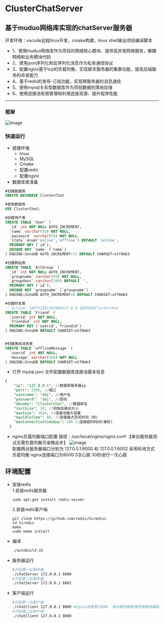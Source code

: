 # ClusterChatServer  
## 基于muduo网络库实现的chatServer服务器  
开发环境：vscode远程linux开发，cmake构建，linux shell输出项目编译脚本
* 1、使用muduo网络库作为项目的网络核心模块，提供高并发网络服务，解耦网络和业务模块代码  
* 2、使用json序列化和反序列化消息作为私有通信协议  
* 3、配置nginx基于tcp的负载均衡，实现聊天服务器的集群功能，提高后端服务的并发能力  
* 4、基于redis的发布-订阅功能，实现跨服务器的消息通信  
* 5、使用mysql关系型数据库作为项目数据的落地存储
* 6、使用连接池有效管理和利用连接资源、提升程序性能

***  
### 框架
![image](https://github.com/Knock-man/ClusterChatServer/assets/66514322/8a5b9a23-333b-4469-801c-3cb96b337e34)




### 快速运行
* 搭建环境
  * linux
  * MySQL
  * Cmake
  * 配置redis
  * 配置nginx  
* 数据库表准备
```sql
#创建数据库
CREATE DATABASE ClusterChat

#使用数据库
USE ClusterChat;

#创建用户表
CREATE TABLE `User` (
  `id` int NOT NULL AUTO_INCREMENT,
  `name` varchar(50) NOT NULL,
  `password` varchar(50) NOT NULL,
  `state` enum('online','offline') DEFAULT 'online',
  PRIMARY KEY (`id`),
  UNIQUE KEY `name` (`name`)
) ENGINE=InnoDB AUTO_INCREMENT=15 DEFAULT CHARSET=utf8mb3

#创建群组表
CREATE TABLE `AllGroup` (
  `id` int NOT NULL AUTO_INCREMENT,
  `groupname` varchar(50) NOT NULL,
  `groupdesc` varchar(200) DEFAULT '',
  PRIMARY KEY (`id`),
  UNIQUE KEY `groupname` (`groupname`)
) ENGINE=InnoDB AUTO_INCREMENT=8 DEFAULT CHARSET=utf8mb3

#创建好友表
-- Active: 1697722813029@@127.0.0.1@3306@ClusterChat
CREATE TABLE `Friend` (
  `userid` int NOT NULL,
  `friendid` int NOT NULL,
  PRIMARY KEY (`userid`,`friendid`)
) ENGINE=InnoDB DEFAULT CHARSET=utf8mb3


#创建离线消息表
CREATE TABLE `offlineMessage` (
  `userid` int NOT NULL,
  `message` varchar(500) NOT NULL
) ENGINE=InnoDB DEFAULT CHARSET=utf8mb3
```  
* 打开 mysql.json 文件配置数据库连接池基本信息
```sql
{
    "ip": "127.0.0.1", //数据库服务器ip
    "port": 3306, //端口
    "username": "xbj", //用户名
    "password": "xbj", //密码
    "dbname": "ClusterChat", //数据库名
    "initSize": 10, //初始连接池大小
    "maxSize": 1024, //连接池最大容量
    "maxIdleTime": 60, //连接最大空闲时间（秒）
    "maxConnectionTimeQue": 100 //连接超时时间(毫秒)
  }
```
* nginx负载均衡端口配置 路径：/usr/local/nginx/nginx.conf  【单台服务器测试无需负载均衡可省略此步】
  ![image](https://github.com/Knock-man/ClusterChatServer/assets/66514322/9a0c861e-b8b4-420f-8c76-4faba2a6dde7)  
  配置两台服务器端口分别为 127.0.0.1:6000 和 127.0.0.1:6002 采用轮询方式负载均衡  nginx连接端口为8000 3次心跳 30秒进行一次心跳
## 环境配置

* 安装redis  
  1.安装redis服务器  
   ```
   sudo apt-get install redis-server  
   ```
  2.安装redis客户端
   ```
  git clone https://github.com/redis/hirediss  
  cd hiredis
  make
  sudo make install
  ```

* 编译
  ```bash
  ./autobuild.sh
  ```
* 服务器运行
   ```bash
   #开启第一台服务器
  ./chatServer 172.0.0.1 6000
   #开启第二台服务器
   ./chatServer 172.0.0.1 6002
   ```
* 客户端运行
  ```bash
  #开启第一台客户端
  ./chatClient 127.0.0.1 8000 #nginx连接宽口800  单台服务器直接连接服务器端口
  #开启第二台客户端
  ./chatClient 127.0.0.1 8000
  ```
